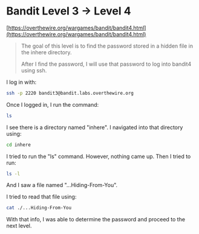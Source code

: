 # Bandit Level 3 -> Level 4

[https://overthewire.org/wargames/bandit/bandit4.html](https://overthewire.org/wargames/bandit/bandit4.html)

> The goal of this level is to find the password stored in a hidden file in the inhere directory.
>
> After I find the password, I will use that password to log into bandit4 using ssh.

I log in with:

```bash
ssh -p 2220 bandit3@bandit.labs.overthewire.org
```

Once I logged in, I run the command:

```bash
ls
```

I see there is a directory named "inhere". I navigated into that directory using:

```bash
cd inhere
```

I tried to run the "ls" command. However, nothing came up. Then I tried to run:

```bash
ls -l
```

And I saw a file named "...Hiding-From-You".

I tried to read that file using:

```bash
cat ./...Hiding-From-You
```

With that info, I was able to determine the password and proceed to the next level.
